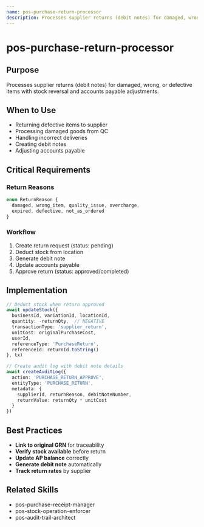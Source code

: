 ```yaml
---
name: pos-purchase-return-processor
description: Processes supplier returns (debit notes) for damaged, wrong, or defective items with stock reversal 
---
```


# pos-purchase-return-processor

## Purpose
Processes supplier returns (debit notes) for damaged, wrong, or defective items with stock reversal and accounts payable adjustments.

## When to Use
- Returning defective items to supplier
- Processing damaged goods from QC
- Handling incorrect deliveries
- Creating debit notes
- Adjusting accounts payable

## Critical Requirements

### Return Reasons
```typescript
enum ReturnReason {
  damaged, wrong_item, quality_issue, overcharge,
  expired, defective, not_as_ordered
}
```

### Workflow
1. Create return request (status: pending)
2. Deduct stock from location
3. Generate debit note
4. Update accounts payable
5. Approve return (status: approved/completed)

## Implementation
```typescript
// Deduct stock when return approved
await updateStock({
  businessId, variationId, locationId,
  quantity: -returnQty,  // NEGATIVE
  transactionType: 'supplier_return',
  unitCost: originalPurchaseCost,
  userId,
  referenceType: 'PurchaseReturn',
  referenceId: returnId.toString()
}, tx)

// Create audit log with debit note details
await createAuditLog({
  action: 'PURCHASE_RETURN_APPROVE',
  entityType: 'PURCHASE_RETURN',
  metadata: {
    supplierId, returnReason, debitNoteNumber,
    returnValue: returnQty * unitCost
  }
})
```

## Best Practices
- **Link to original GRN** for traceability
- **Verify stock available** before return
- **Update AP balance** correctly
- **Generate debit note** automatically
- **Track return rates** by supplier

## Related Skills
- pos-purchase-receipt-manager
- pos-stock-operation-enforcer
- pos-audit-trail-architect
